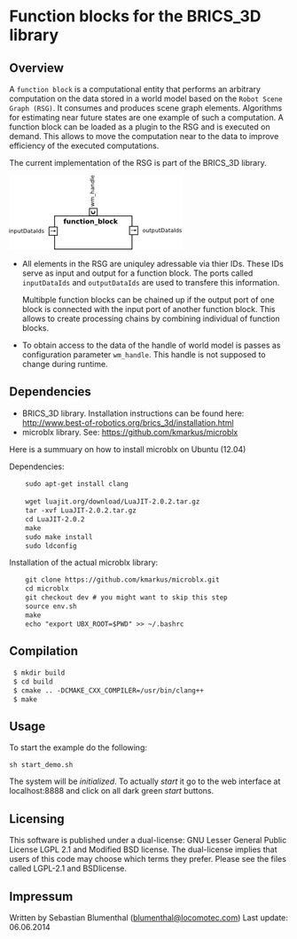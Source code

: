 Function blocks for the BRICS_3D library
==========================================================

Overview
--------

A `function block` is a computational entity that performs an arbitrary
computation on the data stored in a world model based on the
`Robot Scene Graph (RSG)`. It consumes and produces scene graph
elements. Algorithms for estimating near future states are
one example of such a computation. A function block can
be loaded as a plugin to the RSG and is executed
on demand. This allows to move the computation near to
the data to improve efficiency of the executed computations.

The current implementation of the RSG is part of the BRICS_3D library.

 ![ubx_function_block.png](doc/figs/ubx_function_block.png)

* All elements in the RSG are uniquley adressable via thier IDs. 
  These IDs serve as input and output for a function block. 
  The ports called `inputDataIds` and `outputDataIds` are used to transfere 
  this information.
  
  Multibple function blocks can be chained up if the output port of one block is connected with
  the input port of another function block. This allows to create processing chains by combining 
  individual of function blocks.
   
* To obtain access to the data of the handle of world model is passes as 
 configuration parameter `wm_handle`. This handle is not supposed to change during runtime.   




Dependencies
------------

 - BRICS_3D library. Installation instructions can be found here: http://www.best-of-robotics.org/brics_3d/installation.html
 - microblx library. See: https://github.com/kmarkus/microblx

Here is a summuary on how to install microblx on Ubuntu (12.04)

Dependencies:
```
	sudo apt-get install clang

	wget luajit.org/download/LuaJIT-2.0.2.tar.gz
	tar -xvf LuaJIT-2.0.2.tar.gz 
	cd LuaJIT-2.0.2
	make
	sudo make install
	sudo ldconfig
```

Installation of the actual microblx library:
```
	git clone https://github.com/kmarkus/microblx.git
	cd microblx
	git checkout dev # you might want to skip this step
	source env.sh 
	make
	echo "export UBX_ROOT=$PWD" >> ~/.bashrc
```

Compilation
-----------

```
 $ mkdir build
 $ cd build 
 $ cmake .. -DCMAKE_CXX_COMPILER=/usr/bin/clang++
 $ make 
```

Usage
-----

To start the example do the following:

```
sh start_demo.sh 
```

The system will be _initialized_. To actually _start_ it go to the web interface at 
localhost:8888 and click on all dark green _start_ buttons.


Licensing
---------

This software is published under a dual-license: GNU Lesser General Public
License LGPL 2.1 and Modified BSD license. The dual-license implies that
users of this code may choose which terms they prefer. Please see the files
called LGPL-2.1 and BSDlicense.


Impressum
---------

Written by Sebastian Blumenthal (blumenthal@locomotec.com)
Last update: 06.06.2014
 


